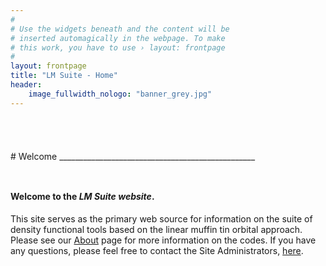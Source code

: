 ```yaml
---
#
# Use the widgets beneath and the content will be
# inserted automagically in the webpage. To make
# this work, you have to use › layout: frontpage
#
layout: frontpage
title: "LM Suite - Home"
header:
    image_fullwidth_nologo: "banner_grey.jpg"
---
```


<hr style="height:10pt; visibility:hidden;" />
<hr style="height:10pt; visibility:hidden;" />
# Welcome
_________________________________________________
<hr style="height:10pt; visibility:hidden;" />

#### Welcome to the *LM Suite website*.
This site serves as the primary web source for information on the suite of density functional tools based on the linear
muffin tin orbital approach. Please see our [About](/about/) page for more information on the codes. If you have any questions,
please feel free to contact the Site Administrators, <a href="mailto:help.lmto@gmail.com">here</a>.
